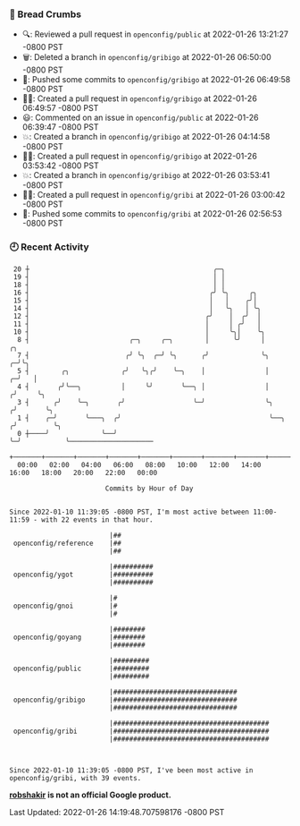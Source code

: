 ### 🍞 Bread Crumbs

 * 🔍: Reviewed a pull request in  `openconfig/public` at 2022-01-26 13:21:27 -0800 PST
 * 🗑: Deleted a branch in `openconfig/gribigo` at 2022-01-26 06:50:00 -0800 PST
 * 🚢: Pushed some commits to `openconfig/gribigo` at 2022-01-26 06:49:58 -0800 PST
 * ✍🏼: Created a pull request in `openconfig/gribigo` at 2022-01-26 06:49:57 -0800 PST
 * 😃: Commented on an issue in `openconfig/public` at 2022-01-26 06:39:47 -0800 PST
 * 💥: Created a branch in `openconfig/gribigo` at 2022-01-26 04:14:58 -0800 PST
 * ✍🏼: Created a pull request in `openconfig/gribigo` at 2022-01-26 03:53:42 -0800 PST
 * 💥: Created a branch in `openconfig/gribigo` at 2022-01-26 03:53:41 -0800 PST
 * ✍🏼: Created a pull request in `openconfig/gribi` at 2022-01-26 03:00:42 -0800 PST
 * 🚢: Pushed some commits to `openconfig/gribi` at 2022-01-26 02:56:53 -0800 PST

### 🕘 Recent Activity
```
 20 ┼                                              ╭─╮
 19 ┤                                              │ │
 18 ┤                                              │ │
 16 ┤                                             ╭╯ ╰╮     ╭╮
 15 ┤                                             │   │    ╭╯│
 14 ┤                                             │   ╰╮   │ ╰╮
 12 ┤                                            ╭╯    │  ╭╯  │
 11 ┤                                            │     │ ╭╯   │
 10 ┤                                            │     ╰╮│    ╰╮
  8 ┤                         ╭─╮     ╭─╮        │      ╰╯     │             ╭╮
  7 ┤                        ╭╯ ╰╮  ╭─╯ ╰╮      ╭╯             ╰╮          ╭─╯╰╮
  5 ┤        ╭╮             ╭╯   ╰╮╭╯    ╰─╮    │               │        ╭─╯   │
  4 ┤       ╭╯╰──╮          │     ╰╯       ╰──╮ │               │       ╭╯     ╰╮
  3 ┤      ╭╯    ╰─╮       ╭╯                 ╰─╯               ╰╮     ╭╯       ╰╮
  1 ┤    ╭─╯       ╰───╮  ╭╯                                     ╰──╮ ╭╯         ╰╮
  0 ┼────╯             ╰──╯                                         ╰─╯           ╰─────────────────────
    +───────+───────+───────+───────+───────+───────+───────+───────+───────+───────+───────+───────+────
  00:00   02:00   04:00   06:00   08:00   10:00   12:00   14:00   16:00   18:00   20:00   22:00   00:00   

						Commits by Hour of Day


Since 2022-01-10 11:39:05 -0800 PST, I'm most active between 11:00-11:59 - with 22 events in that hour.

```



```
                         |##
 openconfig/reference    |##
                         |##

                         |##########
 openconfig/ygot         |##########
                         |##########

                         |#
 openconfig/gnoi         |#
                         |#

                         |########
 openconfig/goyang       |########
                         |########

                         |#########
 openconfig/public       |#########
                         |#########

                         |###############################
 openconfig/gribigo      |###############################
                         |###############################

                         |#######################################
 openconfig/gribi        |#######################################
                         |#######################################



Since 2022-01-10 11:39:05 -0800 PST, I've been most active in openconfig/gribi, with 39 events.

```
**[robshakir](mailto:robjs@google.com) is not an official Google product.**  


Last Updated: 2022-01-26 14:19:48.707598176 -0800 PST
